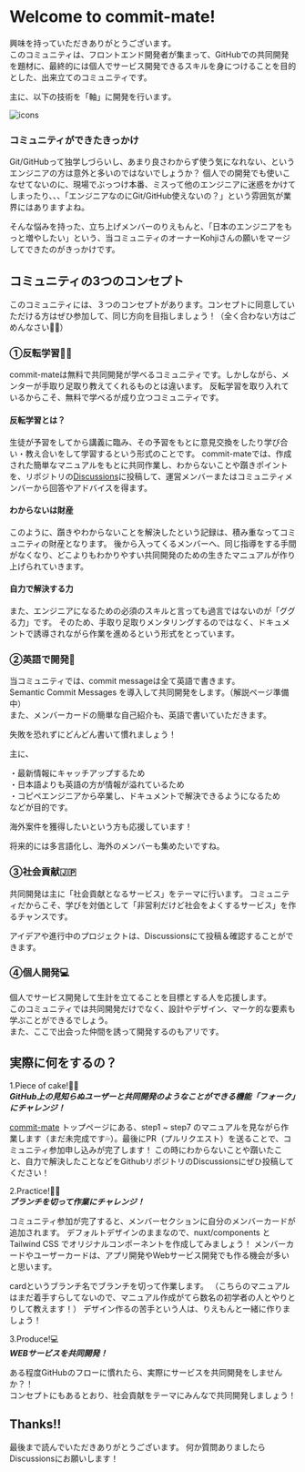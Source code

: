 # Welcome to commit-mate!

興味を持っていただきありがとうございます。  
このコミュニティは、フロントエンド開発者が集まって、GitHubでの共同開発を題材に、最終的には個人でサービス開発できるスキルを身につけることを目的とした、出来立てのコミュニティです。

主に、以下の技術を「軸」に開発を行います。

![icons](https://user-images.githubusercontent.com/85418440/175254309-c8dfb34d-fbf8-40c1-aa82-45953c138070.png)

### コミュニティができたきっかけ

Git/GitHubって独学しづらいし、あまり良さわからず使う気になれない、というエンジニアの方は意外と多いのではないでしょうか？
個人での開発でも使いこなせてないのに、現場でぶっつけ本番、ミスって他のエンジニアに迷惑をかけてしまったり、、、「エンジニアなのにGit/GitHub使えないの？」という雰囲気が業界にはありますよね。

そんな悩みを持った、立ち上げメンバーのりえもんと、「日本のエンジニアをもっと増やしたい」という、当コミュニティのオーナーKohjiさんの願いをマージしてできたのがきっかけです。

## コミュニティの3つのコンセプト
このコミュニティには、３つのコンセプトがあります。コンセプトに同意していただける方はぜひ参加して、同じ方向を目指しましょう！（全く合わない方はごめんなさい🙇‍♀）

### ①反転学習🙋‍♀️
commit-mateは無料で共同開発が学べるコミュニティです。しかしながら、メンターが手取り足取り教えてくれるものとは違います。
反転学習を取り入れているからこそ、無料で学べるが成り立つコミュニティです。

#### 反転学習とは？
生徒が予習をしてから講義に臨み、その予習をもとに意見交換をしたり学び合い・教え合いをして学習するという形式のことです。
commit-mateでは、作成された簡単なマニュアルをもとに共同作業し、わからないことや躓きポイントを、リポジトリの[Discussions](https://github.com/commit-mate/commit-mate.net/discussions)に投稿して、運営メンバーまたはコミュニティメンバーから回答やアドバイスを得ます。

#### わからないは財産
このように、躓きやわからないことを解決したという記録は、積み重なってコミュニティの財産となります。
後から入ってくるメンバーへ、同じ指導をする手間がなくなり、どこよりもわかりやすい共同開発のための生きたマニュアルが作り上げられていきます。

#### 自力で解決する力
また、エンジニアになるための必須のスキルと言っても過言ではないのが「ググる力」です。
そのため、手取り足取りメンタリングするのではなく、ドキュメントで誘導されながら作業を進めるという形式をとっています。

### ②英語で開発🗽
当コミュニティでは、commit messageは全て英語で書きます。  
Semantic Commit Messages を導入して共同開発をします。（解説ページ準備中）  
また、メンバーカードの簡単な自己紹介も、英語で書いていただきます。

失敗を恐れずにどんどん書いて慣れましょう！

主に、

・最新情報にキャッチアップするため  
・日本語よりも英語の方が情報が溢れているため  
・コピペエンジニアから卒業し、ドキュメントで解決できるようになるため  
などが目的です。

海外案件を獲得したいという方も応援しています！

将来的には多言語化し、海外のメンバーも集めたいですね。

### ③社会貢献🇯🇵
共同開発は主に「社会貢献となるサービス」をテーマに行います。
コミュニティだからこそ、学びを対価として「非営利だけど社会をよくするサービス」を作るチャンスです。

アイデアや進行中のプロジェクトは、Discussionsにて投稿＆確認することができます。

### ④個人開発💻
個人でサービス開発して生計を立てることを目標とする人を応援します。  
このコミュニティでは共同開発だけでなく、設計やデザイン、マーケ的な要素も学ぶことができるでしょう。  
また、ここで出会った仲間を誘って開発するのもアリです。

## 実際に何をするの？

1.Piece of cake!🍰🍴  
***GitHub上の見知らぬユーザーと共同開発のようなことができる機能「フォーク」にチャレンジ！***

[commit-mate](https://commit-mate-net.netlify.app/) トップページにある、step1 ~ step7 のマニュアルを見ながら作業します（まだ未完成です💦）。最後にPR（プルリクエスト）を送ることで、コミュニティ参加申し込みが完了します！
この時にわからないことや躓いたこと、自力で解決したことなどをGithubリポジトリのDiscussionsにぜひ投稿してください！

2.Practice!🌿🌲  
***ブランチを切って作業にチャレンジ！***

コミュニティ参加が完了すると、メンバーセクションに自分のメンバーカードが追加されます。
デフォルトデザインのままなので、nuxt/components と Tailwind CSS でオリジナルコンポーネントを作成してみましょう！
メンバーカードやユーザーカードは、アプリ開発やWebサービス開発でも作る機会が多いと思います。

cardというブランチ名でブランチを切って作業します。
（こちらのマニュアルはまだ着手すらしてないので、マニュアル作成がてら数名の初学者の人とやりとりして教えます！）
デザイン作るの苦手という人は、りえもんと一緒に作りましょう！

3.Produce!💻  
***WEBサービスを共同開発！***

ある程度GitHubのフローに慣れたら、実際にサービスを共同開発をしませんか？！  
コンセプトにもあるとおり、社会貢献をテーマにみんなで共同開発しましょう！

## Thanks!!
最後まで読んでいただきありがとうございます。
何か質問ありましたらDiscussionsにお願いします！
